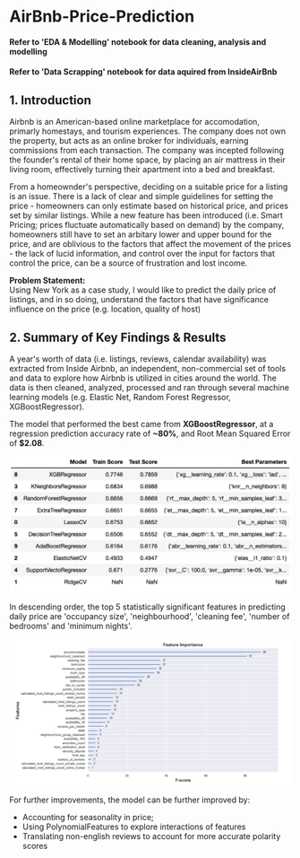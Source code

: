 # AirBnb-Price-Prediction

#### Refer to 'EDA & Modelling' notebook for data cleaning, analysis and modelling
#### Refer to 'Data Scrapping' notebook for data aquired from InsideAirBnb

## 1. Introduction

Airbnb is an American-based online marketplace for accomodation, primarly homestays, and tourism experiences. The company does not own the property, but acts as an online broker for individuals, earning commissions from each transaction. The company was incepted following the founder's rental of their home space, by placing an air mattress in their living room, effectively turning their apartment into a bed and breakfast. 

From a homeownder's perspective, deciding on a suitable price for a listing is an issue. There is a lack of clear and simple guidelines for setting the price - homeowners can only estimate based on historical price, and prices set by similar listings. While a new feature has been introduced (i.e. Smart Pricing; prices fluctuate automatically based on demand) by the company, homeowners still have to set an arbitary lower and upper bound for the price, and are oblivious to the factors that affect the movement of the prices - the lack of lucid information, and control over the input for factors that control the price, can be a source of frustration and lost income.

__Problem Statement:__ 
<br> Using New York as a case study, I would like to predict the daily price of listings, and in so doing, understand the factors that have significance influence on the price (e.g. location, quality of host)

## 2. Summary of Key Findings & Results

A year's worth of data (i.e. listings, reviews, calendar availability) was extracted from Inside Airbnb, an independent, non-commercial set of tools and data to explore how Airbnb is utilized in cities around the world. The data is then cleaned, analyzed, processed and ran through several machine learning models (e.g. Elastic Net, Random Forest Regressor, XGBoostRegressor).

The model that performed the best came from __XGBoostRegressor__, at a regression prediction accuracy rate of __~80%__, and Root Mean Squared Error of __$2.08__. 

![GridSearch](/Asset/Model_Gridsearch.png)

In descending order, the top 5 statistically significant features in predicting daily price are 'occupancy size', 'neighbourhood', 'cleaning fee', 'number of bedrooms' and 'minimum nights'.

![FeatureImpt](/Asset/Feature_impt.png)

For further improvements, the model can be further improved by:
- Accounting for seasonality in price;
- Using PolynomialFeatures to explore interactions of features
- Translating non-english reviews to account for more accurate polarity scores
